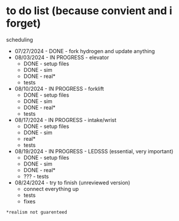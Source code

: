 # to do list (because convient and i forget)

scheduling

- 07/27/2024 - DONE - fork hydrogen and update anything
- 08/03/2024 - IN PROGRESS - elevator
    - DONE - setup files
    - DONE - sim
    - DONE - real*
    - tests
- 08/10/2024 - IN PROGRESS - forklift
    - DONE - setup files
    - DONE - sim
    - DONE - real*
    - tests
- 08/17/2024 - IN PROGRESS - intake/wrist
    - DONE - setup files
    - DONE - sim
    - real*
    - tests
- 08/19/2024 - IN PROGRESS - LEDSSS (essential, very important)
    - DONE - setup files
    - DONE - sim
    - DONE - real*
    - ??? - tests
- 08/24/2024 - try to finish (unreviewed version)
    - connect everything up
    - tests
    - fixes

`*realism not guarenteed`
